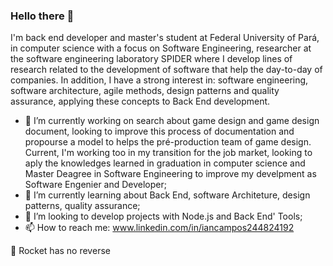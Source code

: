### Hello there 👋

I'm back end developer and master's student at Federal University of Pará, in computer science with a focus on Software Engineering, researcher at the software engineering laboratory SPIDER where I develop lines of research related to the development of software that help the day-to-day of companies. In addition, I have a strong interest in: software engineering, software architecture, agile methods, design patterns and quality assurance, applying these concepts to Back End development.

- 🔭 I’m currently working on search about game design and game design document, looking to improve this process of documentation and propourse a model to helps the pré-production team of game design. Current, I'm working too in my transition for the job market, looking to aply the knowledges learned in graduation in computer science and Master Deagree in Software Engineering to improve my develpment as Software Engenier and Developer;
- 🌱 I’m currently learning about Back End, software Architeture, design patterns, quality assurance;
- :rocket: I’m looking to develop projects with Node.js and Back End' Tools;
- 📫 How to reach me: www.linkedin.com/in/iancampos244824192

:rocket: Rocket has no reverse
